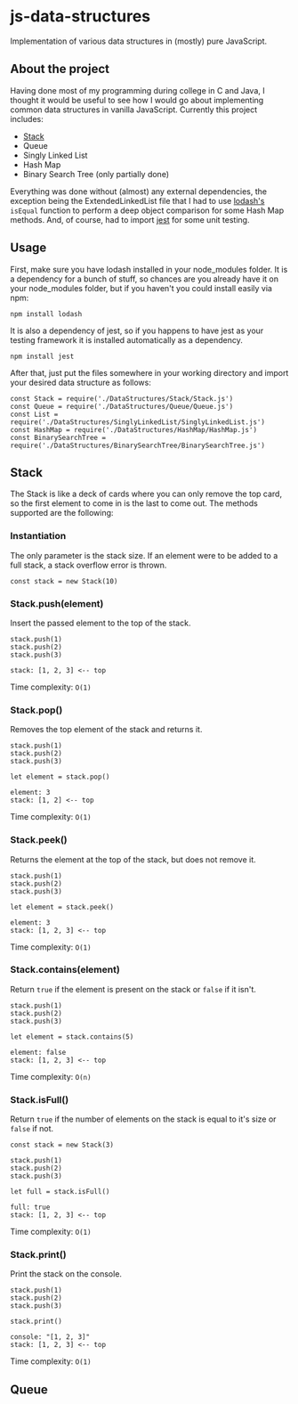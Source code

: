 # js-data-structures
Implementation of various data structures in (mostly) pure JavaScript.

## About the project
Having done most of my programming during college in C and Java, I thought it would be useful to see how I would go about implementing common data structures in
vanilla JavaScript. Currently this project includes:

* [Stack](#stack)
* Queue
* Singly Linked List
* Hash Map
* Binary Search Tree (only partially done)

Everything was done without (almost) any external dependencies, the exception being the ExtendedLinkedList file that I had to use [lodash's](https://lodash.com/) `isEqual` 
function to perform a deep object comparison for some Hash Map methods. And, of course, had to import [jest](https://jestjs.io/) for some unit testing.

## Usage
First, make sure you have lodash installed in your node_modules folder. It is a dependency for a bunch of stuff, so chances are you already have it on your node_modules
folder, but if you haven't you could install easily via npm:

```
npm install lodash
```

It is also a dependency of jest, so if you happens to have jest as your testing framework it is installed automatically as a dependency.

```
npm install jest
```

After that, just put the files somewhere in your working directory and import your desired data structure as follows:

```
const Stack = require('./DataStructures/Stack/Stack.js')
const Queue = require('./DataStructures/Queue/Queue.js')
const List = require('./DataStructures/SinglyLinkedList/SinglyLinkedList.js')
const HashMap = require('./DataStructures/HashMap/HashMap.js')
const BinarySearchTree = require('./DataStructures/BinarySearchTree/BinarySearchTree.js')
```

## Stack

The Stack is like a deck of cards where you can only remove the top card, so the first element to come in is the last to come out. The methods supported are the following:

### Instantiation

The only parameter is the stack size. If an element were to be added to a full stack, a stack overflow error is thrown.

```
const stack = new Stack(10)
```

### Stack.push(element)
Insert the passed element to the top of the stack.

```
stack.push(1)
stack.push(2)
stack.push(3)
```
```
stack: [1, 2, 3] <-- top
```

Time complexity: `O(1)`

### Stack.pop()
Removes the top element of the stack and returns it.

```
stack.push(1)
stack.push(2)
stack.push(3)

let element = stack.pop()
```
```
element: 3
stack: [1, 2] <-- top
```

Time complexity: `O(1)`

### Stack.peek()
Returns the element at the top of the stack, but does not remove it.

```
stack.push(1)
stack.push(2)
stack.push(3)

let element = stack.peek()
```
```
element: 3
stack: [1, 2, 3] <-- top
```

Time complexity: `O(1)`

### Stack.contains(element)
Return `true` if the element is present on the stack or `false` if it isn't.

```
stack.push(1)
stack.push(2)
stack.push(3)

let element = stack.contains(5)
```
```
element: false
stack: [1, 2, 3] <-- top
```

Time complexity: `O(n)`

### Stack.isFull()
Return `true` if the number of elements on the stack is equal to it's size or `false` if not.

```
const stack = new Stack(3)

stack.push(1)
stack.push(2)
stack.push(3)

let full = stack.isFull()
```
```
full: true
stack: [1, 2, 3] <-- top
```

Time complexity: `O(1)`

### Stack.print()
Print the stack on the console.

```
stack.push(1)
stack.push(2)
stack.push(3)

stack.print()
```
```
console: "[1, 2, 3]"
stack: [1, 2, 3] <-- top
```

Time complexity: `O(1)`

## Queue
